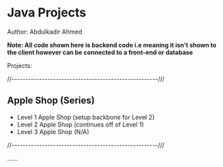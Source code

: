 # Java Projects

Author: Abdulkadir Ahmed

**Note: All code shown here is backend code i.e meaning it isn't shown to the client however can be connected to a front-end or database**

Projects: 

//-----------------------------------------------------///

## Apple Shop (Series) 

 - Level 1 Apple Shop (setup backbone for Level 2)
 - Level 2 Apple Shop (continues off of Level 1)
 - Level 3 Apple Shop (N/A)

//-----------------------------------------------------///

......
